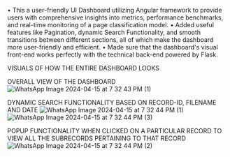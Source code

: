 • This a user-friendly UI Dashboard utilizing Angular framework to provide users with comprehensive insights into metrics,
performance benchmarks, and real-time monitoring of a page classification model.
• Added useful features like Pagination, dynamic Search Functionality, and smooth transitions between different sections, all of which
make the dashboard more user-friendly and efficient.
• Made sure that the dashboard's visual front-end works perfectly with the technical back-end powered by Flask.

VISUALS OF HOW THE ENTIRE DASHBOARD LOOKS

OVERALL VIEW OF THE DASHBOARD
![WhatsApp Image 2024-04-15 at 7 32 43 PM (1)](https://github.com/RudrarajuAsrithVarma/Page-Classification-Dashboard/assets/98108770/886ee012-9a04-46eb-ba16-0ef3d64a4ab6)

DYNAMIC SEARCH FUNCTIONALITY BASED ON RECORD-ID, FILENAME AND DATE
![WhatsApp Image 2024-04-15 at 7 32 44 PM (1)](https://github.com/RudrarajuAsrithVarma/Page-Classification-Dashboard/assets/98108770/6d1abb68-cec6-47ec-b447-6669d89572d3)
![WhatsApp Image 2024-04-15 at 7 32 44 PM (3)](https://github.com/RudrarajuAsrithVarma/Page-Classification-Dashboard/assets/98108770/9702a2ab-8f36-4882-acc8-021de7fe7ef6)


POPUP FUNCTIONALITY WHEN CLICKED ON A PARTICULAR RECORD TO VIEW ALL THE SUBRECORDS PERTAINING TO THAT RECORD
![WhatsApp Image 2024-04-15 at 7 32 44 PM (2)](https://github.com/RudrarajuAsrithVarma/Page-Classification-Dashboard/assets/98108770/83f9562d-12a5-4cd0-98c7-335bc2688c5a)


